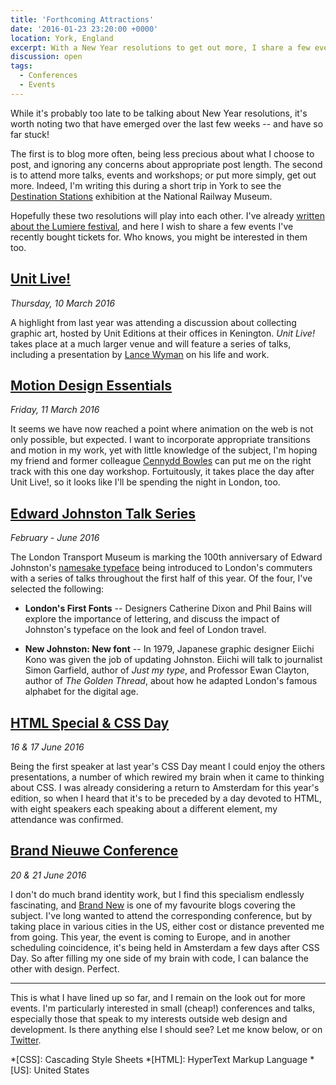 ```yaml
---
title: 'Forthcoming Attractions'
date: '2016-01-23 23:20:00 +0000'
location: York, England
excerpt: With a New Year resolutions to get out more, I share a few events I've recently bought tickets for. Who knows, you might be interested in them too.
discussion: open
tags:
  - Conferences
  - Events
---
```

While it's probably too late to be talking about New Year resolutions, it's worth noting two that have emerged over the last few weeks -- and have so far stuck!

The first is to blog more often, being less precious about what I choose to post, and ignoring any concerns about appropriate post length. The second is to attend more talks, events and workshops; or put more simply, get out more. Indeed, I'm writing this during a short trip in York to see the [Destination Stations][1] exhibition at the National Railway Museum.

Hopefully these two resolutions will play into each other. I've already [written about the Lumiere festival][2], and here I wish to share a few events I've recently bought tickets for. Who knows, you might be interested in them too.

## [Unit Live!][3]
*Thursday, 10 March 2016*

A highlight from last year was attending a discussion about collecting graphic art, hosted by Unit Editions at their offices in Kenington. *Unit Live!* takes place at a much larger venue and will feature a series of talks, including a presentation by [Lance Wyman][4] on his life and work.

## [Motion Design Essentials][5]
*Friday, 11 March 2016*

It seems we have now reached a point where animation on the web is not only possible, but expected. I want to incorporate appropriate transitions and motion in my work, yet with little knowledge of the subject, I'm hoping my friend and former colleague [Cennydd Bowles][6] can put me on the right track with this one day workshop. Fortuitously, it takes place the day after Unit Live!, so it looks like I'll be spending the night in London, too.

## [Edward Johnston Talk Series][7]
*February - June 2016*

The London Transport Museum is marking the 100th anniversary of Edward Johnston's [namesake typeface][8] being introduced to London's commuters with a series of talks throughout the first half of this year. Of the four, I've selected the following:

* **London's First Fonts** -- Designers Catherine Dixon and Phil Bains will explore the importance of lettering, and discuss the impact of Johnston's typeface on the look and feel of London travel.

* **New Johnston: New font** -- In 1979, Japanese graphic designer Eiichi Kono was given the job of updating Johnston. Eiichi will talk to journalist Simon Garfield, author of <cite>Just my type</cite>, and Professor Ewan Clayton, author of <cite>The Golden Thread</cite>, about how he adapted London's famous alphabet for the digital age.

## [HTML Special & CSS Day][10]
*16 & 17 June 2016*

Being the first speaker at last year's CSS Day meant I could enjoy the others presentations, a number of which rewired my brain when it came to thinking about CSS. I was already considering a return to Amsterdam for this year's edition, so when I heard that it's to be preceded by a day devoted to HTML, with eight speakers each speaking about a different element, my attendance was confirmed.

## [Brand Nieuwe Conference][11]
*20 & 21 June 2016*

I don't do much brand identity work, but I find this specialism endlessly fascinating, and [Brand New][12] is one of my favourite blogs covering the subject. I've long wanted to attend the corresponding conference, but by taking place in various cities in the US, either cost or distance prevented me from going. This year, the event is coming to Europe, and in another scheduling coincidence, it's being held in Amsterdam a few days after CSS Day. So after filling my one side of my brain with code, I can balance the other with design. Perfect.

* * *

This is what I have lined up so far, and I remain on the look out for more events. I'm particularly interested in small (cheap!) conferences and talks, especially those that speak to my interests outside web design and development. Is there anything else I should see? Let me know below, or on [Twitter][13].

[1]: http://www.nrm.org.uk/PlanaVisit/Events/destination-stations.aspx
[2]: /2016/01/lumiere
[3]: https://www.eventbrite.co.uk/e/unit-live-tickets-20859046971
[4]: http://www.lancewyman.com
[5]: https://ti.to/cennydd/motion-design-essentials-london-march-2016
[6]: http://www.cennydd.com
[7]: http://www.ltmuseum.co.uk/whats-on/events-calendar#johnston
[8]: https://en.wikipedia.org/wiki/Johnston_(typeface)
[10]: http://cssday.nl/2016
[11]: https://underconsideration.com/brandnieuweconference/
[12]: https://underconsideration.com/brandnew/
[13]: https://twitter.com/paulrobertlloyd

*[CSS]: Cascading Style Sheets
*[HTML]: HyperText Markup Language
*[US]: United States
